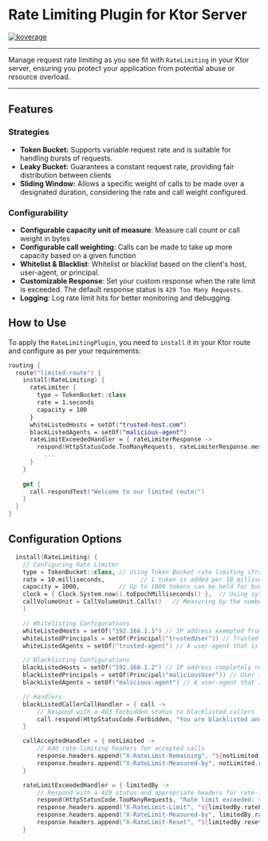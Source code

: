 # Rate Limiting Plugin for Ktor Server
<a href="file:/Users/ido/IdeaProjects/flax-ktor-plugins/ktor-server-rate-limiting/build/reports/kover/html/index.html">![koverage](https://img.shields.io/badge/94.24-green?logo=kotlin&label=koverage&style=flat)</a>

---

Manage request rate limiting as you see fit with `RateLimiting` in your Ktor server, ensuring you protect your application from potential abuse or resource overload.

---

## Features
### Strategies
- **Token Bucket:** Supports variable request rate and is suitable for handling bursts of requests.
- **Leaky Bucket:** Guarantees a constant request rate, providing fair distribution between clients
- **Sliding Window:** Allows a specific weight of calls to be made over a designated duration, considering the rate and call weight configured.

### Configurability

- **Configurable capacity unit of measure**: Measure call count or call weight in bytes 
- **Configurable call weighting**: Calls can be made to take up more capacity based on a given function
- **Whitelist & Blacklist**: Whitelist or blacklist based on the client's host, user-agent, or principal.
- **Customizable Response**: Set your custom response when the rate limit is exceeded. The default response status is `429 Too Many Requests`.
- **Logging**: Log rate limit hits for better monitoring and debugging.

## How to Use

To apply the `RateLimitingPlugin`, you need to `install` it in your Ktor route and configure as per your requirements:

```kotlin
routing {
  route("limited-route") {
    install(RateLimiting) {
      rateLimiter {
        type = TokenBucket::class
        rate = 1.seconds
        capacity = 100
      }
      whiteListedHosts = setOf("trusted-host.com")
      blackListedAgents = setOf("malicious-agent")
      rateLimitExceededHandler = { rateLimiterResponse ->
        respond(HttpStatusCode.TooManyRequests, rateLimiterResponse.message)
          ...
      }
    }
    
    get {
      call.respondText("Welcome to our limited route!")
    }
  }
}

```

## Configuration Options

```kotlin
  install(RateLimiting) {
    // Configuring Rate Limiter
    type = TokenBucket::class, // Using Token Bucket rate limiting strategy
    rate = 10.milliseconds,          // 1 token is added per 10 milliseconds
    capacity = 1000,           // Up to 1000 tokens can be held for bursty traffic
    clock = { Clock.System.now().toEpochMilliseconds() },  // Using system time
    callVolumeUnit = CallVolumeUnit.Calls()   // Measuring by the number of API calls
    )

    // Whitelisting Configurations
    whiteListedHosts = setOf("192.168.1.1") // IP address exempted from rate limiting
    whiteListedPrincipals = setOf(Principal("trustedUser")) // Trusted user with unrestricted access
    whiteListedAgents = setOf("trusted-agent") // A user-agent that is allowed unrestricted access

    // Blacklisting Configurations
    blackListedHosts = setOf("192.168.1.2") // IP address completely restricted from API access
    blackListedPrincipals = setOf(Principal("maliciousUser")) // User that is denied access to the API
    blackListedAgents = setOf("malicious-agent") // A user-agent that is blocked from making API calls

    // Handlers
    blackListedCallerCallHandler = { call ->
        // Respond with a 403 Forbidden status to blacklisted callers
        call.respond(HttpStatusCode.Forbidden, "You are blacklisted and cannot access the API.")
    }

    callAcceptedHandler = { notLimited ->
        // Add rate-limiting headers for accepted calls
        response.headers.append("X-RateLimit-Remaining", "${notLimited.remaining}")
        response.headers.append("X-RateLimit-Measured-by", notLimited.rateLimiter.callVolumeUnit.name)
    }

    rateLimitExceededHandler = { limitedBy ->
        // Respond with a 429 status and appropriate headers for rate-limited callers
        respond(HttpStatusCode.TooManyRequests, "Rate limit exceeded: ${limitedBy.message}")
        response.headers.append("X-RateLimit-Limit", "${limitedBy.rateLimiter.capacity}")
        response.headers.append("X-RateLimit-Measured-by", limitedBy.rateLimiter.callVolumeUnit.name)
        response.headers.append("X-RateLimit-Reset", "${limitedBy.resetIn.inWholeMilliseconds}")
    }

```
